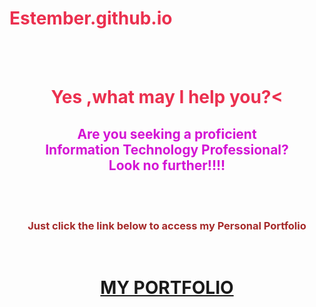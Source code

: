 # Estember.github.io
<!DOCTYPE>
<html>
    <head>
        <title>Jacob's Profile</title>
    </head>
    <style>
        body {
            background-image:
            url("p4.JPG");
        }
        </body>
        </style>
<br>
<br>

<body>
<center>
    <style>
    h1 {
        color: rgb(235, 48, 79);
    }
    </style>
    <style>
    h2 {
        color: rgb(212, 20, 212);
    }
    h3 {
        color: brown
    }
    </style>
    <h1> Yes ,what may I help you?<</h1>
    <h2> Are you seeking a proficient 
<br>
Information Technology Professional? 
<br>
Look no further!!!!</h2>
<br>
<br>
<h3> Just click the link below to access my Personal Portfolio</h3>

<br>

<p><b><h1><a href="GIT-HUB Profie.html">MY PORTFOLIO</h1></a></p></b>
</center>

</html>
